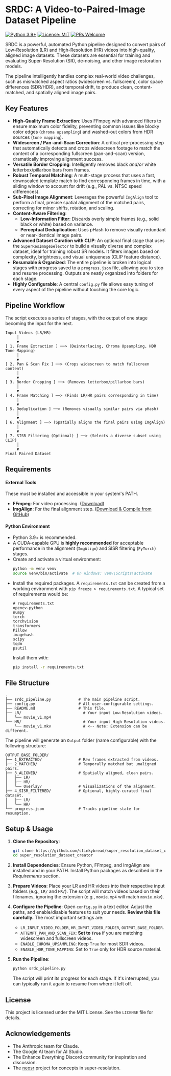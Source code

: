 # SRDC: A Video-to-Paired-Image Dataset Pipeline

[![Python 3.9+](https://img.shields.io/badge/python-3.9+-blue.svg)](https://www.python.org/downloads/)
[![License: MIT](https://img.shields.io/badge/License-MIT-yellow.svg)](https://opensource.org/licenses/MIT)
[![PRs Welcome](https://img.shields.io/badge/PRs-welcome-brightgreen.svg)](https://github.com/your-username/your-repo/pulls)

SRDC is a powerful, automated Python pipeline designed to convert pairs of Low-Resolution (LR) and High-Resolution (HR) videos into high-quality, aligned image datasets. These datasets are essential for training and evaluating Super-Resolution (SR), de-noising, and other image restoration models.

The pipeline intelligently handles complex real-world video challenges, such as mismatched aspect ratios (widescreen vs. fullscreen), color space differences (SDR/HDR), and temporal drift, to produce clean, content-matched, and spatially aligned image pairs.

<!-- TODO: Consider creating a GIF showing an LR input, HR input, and the final aligned Overlay output to showcase the pipeline's effectiveness. -->
<!-- <p align="center"><img src="docs/srdc_pipeline_demo.gif" width="800"></p> -->

## Key Features

*   **High-Quality Frame Extraction**: Uses FFmpeg with advanced filters to ensure maximum color fidelity, preventing common issues like blocky color edges (`chroma upsampling`) and washed-out colors from HDR sources (`tone mapping`).
*   **Widescreen / Pan-and-Scan Correction**: A critical pre-processing step that automatically detects and crops widescreen footage to match the content of a corresponding fullscreen (pan-and-scan) version, dramatically improving alignment success.
*   **Versatile Border Cropping**: Intelligently removes black *and/or* white letterbox/pillarbox bars from frames.
*   **Robust Temporal Matching**: A multi-stage process that uses a fast, downscaled template match to find corresponding frames in time, with a sliding window to account for drift (e.g., PAL vs. NTSC speed differences).
*   **Sub-Pixel Image Alignment**: Leverages the powerful `ImgAlign` tool to perform a final, precise spatial alignment of the matched pairs, correcting for minor shifts, rotation, and scaling.
*   **Content-Aware Filtering**:
    *   **Low-Information Filter**: Discards overly simple frames (e.g., solid black or white) based on variance.
    *   **Perceptual Deduplication**: Uses pHash to remove visually redundant or near-identical image pairs.
*   **Advanced Dataset Curation with CLIP**: An optional final stage that uses the `SuperResImageSelector` to build a visually diverse and complex dataset, ideal for training robust SR models. It filters images based on complexity, brightness, and visual uniqueness (CLIP feature distance).
*   **Resumable & Organized**: The entire pipeline is broken into logical stages with progress saved to a `progress.json` file, allowing you to stop and resume processing. Outputs are neatly organized into folders for each stage.
*   **Highly Configurable**: A central `config.py` file allows easy tuning of every aspect of the pipeline without touching the core logic.

## Pipeline Workflow

The script executes a series of stages, with the output of one stage becoming the input for the next.

```
Input Videos (LR/HR)
     │
     ▼
[ 1. Frame Extraction ] ──> (Deinterlacing, Chroma Upsampling, HDR Tone Mapping)
     │
     ▼
[ 2. Pan & Scan Fix ] ──> (Crops widescreen to match fullscreen content)
     │
     ▼
[ 3. Border Cropping ] ──> (Removes letterbox/pillarbox bars)
     │
     ▼
[ 4. Frame Matching ] ──> (Finds LR/HR pairs corresponding in time)
     │
     ▼
[ 5. Deduplication ] ──> (Removes visually similar pairs via pHash)
     │
     ▼
[ 6. Alignment ] ──> (Spatially aligns the final pairs using ImgAlign)
     │
     ▼
[ 7. SISR Filtering (Optional) ] ──> (Selects a diverse subset using CLIP)
     │
     ▼
Final Paired Dataset
```

## Requirements

#### External Tools
These must be installed and accessible in your system's PATH.
*   **FFmpeg**: For video processing. ([Download](https://ffmpeg.org/download.html))
*   **ImgAlign**: For the final alignment step. ([Download & Compile from GitHub](https://github.com/NicholasGU/ImgAlign))

#### Python Environment
*   Python 3.9+ is recommended.
*   A CUDA-capable GPU is **highly recommended** for acceptable performance in the alignment (`ImgAlign`) and SISR filtering (`PyTorch`) stages.
*   Create and activate a virtual environment:
    ```bash
    python -m venv venv
    source venv/bin/activate  # On Windows: venv\Scripts\activate
    ```
*   Install the required packages. A `requirements.txt` can be created from a working environment with `pip freeze > requirements.txt`. A typical set of requirements would be:
    ```text
    # requirements.txt
    opencv-python
    numpy
    torch
    torchvision
    transformers
    Pillow
    imagehash
    scipy
    tqdm
    psutil
    ```
    Install them with:
    ```bash
    pip install -r requirements.txt
    ```

## File Structure

```
.
├── srdc_pipeline.py            # The main pipeline script.
├── config.py                   # All user-configurable settings.
├── README.md                   # This file.
├── LR/                           # Your input Low-Resolution videos.
│   └── movie_v1.mp4
└── HR/                           # Your input High-Resolution videos.
    └── movie_v1.mkv              # <-- Note: Extension can be different.
```
The pipeline will generate an `Output` folder (name configurable) with the following structure:
```
OUTPUT_BASE_FOLDER/
├── 1_EXTRACTED/                # Raw frames extracted from videos.
├── 2_MATCHED/                  # Temporally matched but unaligned pairs.
├── 3_ALIGNED/                  # Spatially aligned, clean pairs.
│   ├── LR/
│   ├── HR/
│   └── Overlay/                # Visualizations of the alignment.
├── 4_SISR_FILTERED/            # Optional, highly-curated final dataset.
│   ├── LR/
│   └── HR/
└── progress.json               # Tracks pipeline state for resumption.
```

## Setup & Usage

1.  **Clone the Repository**:
    ```bash
    git clone https://github.com/stinkybread/super_resolution_dataset_creator.git
    cd super_resolution_dataset_creator
    ```
2.  **Install Dependencies**: Ensure Python, FFmpeg, and ImgAlign are installed and in your PATH. Install Python packages as described in the *Requirements* section.

3.  **Prepare Videos**: Place your LR and HR videos into their respective input folders (e.g., `LR/` and `HR/`). The script will match videos based on their filenames, ignoring the extension (e.g., `movie.mp4` will match `movie.mkv`).

4.  **Configure the Pipeline**: Open `config.py` in a text editor. Adjust the paths, and enable/disable features to suit your needs. **Review this file carefully.** The most important settings are:
    *   `LR_INPUT_VIDEO_FOLDER`, `HR_INPUT_VIDEO_FOLDER`, `OUTPUT_BASE_FOLDER`.
    *   `ATTEMPT_PAN_AND_SCAN_FIX`: **Set to `True`** if you are matching widescreen and fullscreen videos.
    *   `ENABLE_CHROMA_UPSAMPLING`: Keep `True` for most SDR videos.
    *   `ENABLE_HDR_TONE_MAPPING`: Set to `True` only for HDR source material.

5.  **Run the Pipeline**:
    ```bash
    python srdc_pipeline.py
    ```
    The script will print its progress for each stage. If it's interrupted, you can typically run it again to resume from where it left off.

## License
This project is licensed under the MIT License. See the `LICENSE` file for details.

## Acknowledgements
*   The Anthropic team for Claude.
*   The Google AI team for AI Studio.
*   The Enhance Everything Discord community for inspiration and discussion.
*   The [neosr](https://github.com/neosr-project/neosr) project for concepts in super-resolution.
